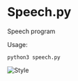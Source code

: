 # Speech.py
Speech program 

Usage:

    python3 speech.py

![Style](https://media.giphy.com/media/l1VEBYpull9kuRCXmZ/source.gif)
